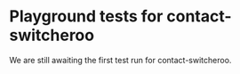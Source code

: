 # Playground tests for contact-switcheroo
We are still awaiting the first test run for contact-switcheroo.
